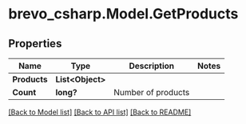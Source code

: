 # brevo_csharp.Model.GetProducts
## Properties

Name | Type | Description | Notes
------------ | ------------- | ------------- | -------------
**Products** | **List&lt;Object&gt;** |  | 
**Count** | **long?** | Number of products | 

[[Back to Model list]](../README.md#documentation-for-models) [[Back to API list]](../README.md#documentation-for-api-endpoints) [[Back to README]](../README.md)

